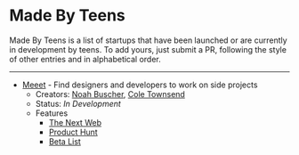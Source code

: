 # Made By Teens

Made By Teens is a list of startups that have been launched or are currently in development by teens. To add yours, just submit a PR, following the style of other entries and in alphabetical order.

<hr>

- [Meeet](http://meeet.co) - Find designers and developers to work on side projects
  - Creators: [Noah Buscher](http://twitter.com/nhbschr), [Cole Townsend](http://twitter.com/twnsndco)
  - Status: _In Development_
  - Features
    - [The Next Web](http://thenextweb.com/dd/2014/07/28/meeet-connects-designers-developers-collaborate-side-projects)
    - [Product Hunt](https://www.producthunt.com/tech/meeet)
    - [Beta List](http://betalist.com/startups/meeet)
